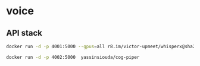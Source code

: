 # voice



## API stack

```bash
docker run -d -p 4001:5000 --gpus=all r8.im/victor-upmeet/whisperx@sha256:826801120720e563620006b99e412f7ed7b991dd4477e9160473d44a405ef9d9

docker run -d -p 4002:5000  yassinsiouda/cog-piper

```